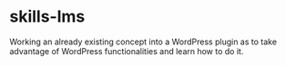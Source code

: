 # skills-lms
Working an already existing concept into a WordPress plugin as to take advantage of WordPress functionalities and learn how to do it.
